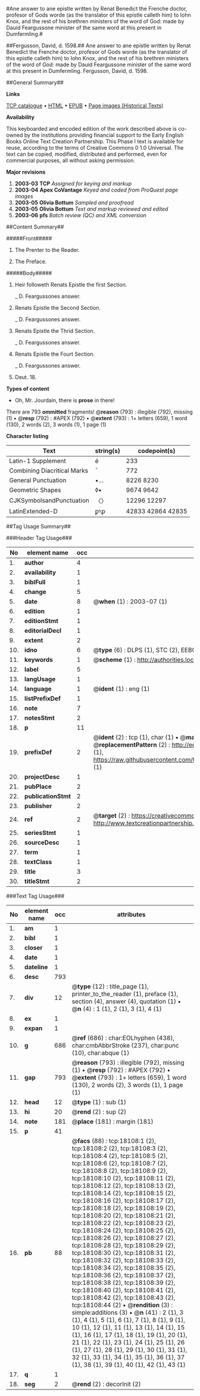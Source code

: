 #Ane answer to ane epistle written by Renat Benedict the Frenche doctor, profesor of Gods worde (as the translator of this epistle calleth him) to Iohn Knox, and the rest of his brethren ministers of the word of God: made by Dauid Feargussone minister of the same word at this present in Dumfermling.#

##Fergusson, David, d. 1598.##
Ane answer to ane epistle written by Renat Benedict the Frenche doctor, profesor of Gods worde (as the translator of this epistle calleth him) to Iohn Knox, and the rest of his brethren ministers of the word of God: made by Dauid Feargussone minister of the same word at this present in Dumfermling.
Fergusson, David, d. 1598.

##General Summary##

**Links**

[TCP catalogue](http://www.ota.ox.ac.uk/tcp/)  • 
[HTML](http://tei.it.ox.ac.uk/tcp/Texts-HTML/free/A00/A00685.html)  • 
[EPUB](http://tei.it.ox.ac.uk/tcp/Texts-EPUB/free/A00/A00685.epub) • 
[Page images (Historical Texts)](https://data.historicaltexts.jisc.ac.uk/view?pubId=eebo-99852765e&pageId=eebo-99852765e-18108-1)

**Availability**

This keyboarded and encoded edition of the
	       work described above is co-owned by the institutions
	       providing financial support to the Early English Books
	       Online Text Creation Partnership. This Phase I text is
	       available for reuse, according to the terms of Creative
	       Commons 0 1.0 Universal. The text can be copied,
	       modified, distributed and performed, even for
	       commercial purposes, all without asking permission.

**Major revisions**

1. __2003-03__ __TCP__ *Assigned for keying and markup*
1. __2003-04__ __Apex CoVantage__ *Keyed and coded from ProQuest page images*
1. __2003-05__ __Olivia Bottum__ *Sampled and proofread*
1. __2003-05__ __Olivia Bottum__ *Text and markup reviewed and edited*
1. __2003-06__ __pfs__ *Batch review (QC) and XML conversion*

##Content Summary##

#####Front#####

1. The Prenter to the Reader.

1. The Preface.

#####Body#####

1. Heir followeth Renats Epistle the first Section.

    _ D. Feargussones answer.

1. Renats Epistle the Second Section.

    _ D. Feargussones answer.

1. Renats Epistle the Thrid Section.

    _ D. Feargussones answer.

1. Renats Epistle the Fourt Section.

    _ D. Feargussones answer.

1. Deut. 18.

**Types of content**

  * Oh, Mr. Jourdain, there is **prose** in there!

There are 793 **ommitted** fragments! 
 @__reason__ (793) : illegible (792), missing (1)  •  @__resp__ (792) : #APEX (792)  •  @__extent__ (793) : 1+ letters (659), 1 word (130), 2 words (2), 3 words (1), 1 page (1)

**Character listing**


|Text|string(s)|codepoint(s)|
|---|---|---|
|Latin-1 Supplement|é|233|
|Combining             Diacritical Marks|̄|772|
|General Punctuation|•…|8226 8230|
|Geometric Shapes|◊▪|9674 9642|
|CJKSymbolsandPunctuation|〈〉|12296 12297|
|LatinExtended-D|ꝑꝰꝓ|42833 42864 42835|

##Tag Usage Summary##

###Header Tag Usage###

|No|element name|occ|attributes|
|---|---|---|---|
|1.|__author__|4||
|2.|__availability__|1||
|3.|__biblFull__|1||
|4.|__change__|5||
|5.|__date__|8| @__when__ (1) : 2003-07 (1)|
|6.|__edition__|1||
|7.|__editionStmt__|1||
|8.|__editorialDecl__|1||
|9.|__extent__|2||
|10.|__idno__|6| @__type__ (6) : DLPS (1), STC (2), EEBO-CITATION (1), PROQUEST (1), VID (1)|
|11.|__keywords__|1| @__scheme__ (1) : http://authorities.loc.gov/ (1)|
|12.|__label__|5||
|13.|__langUsage__|1||
|14.|__language__|1| @__ident__ (1) : eng (1)|
|15.|__listPrefixDef__|1||
|16.|__note__|7||
|17.|__notesStmt__|2||
|18.|__p__|11||
|19.|__prefixDef__|2| @__ident__ (2) : tcp (1), char (1)  •  @__matchPattern__ (2) : ([0-9\-]+):([0-9IVX]+) (1), (.+) (1)  •  @__replacementPattern__ (2) : http://eebo.chadwyck.com/downloadtiff?vid=$1&page=$2 (1), https://raw.githubusercontent.com/textcreationpartnership/Texts/master/tcpchars.xml#$1 (1)|
|20.|__projectDesc__|1||
|21.|__pubPlace__|2||
|22.|__publicationStmt__|2||
|23.|__publisher__|2||
|24.|__ref__|2| @__target__ (2) : https://creativecommons.org/publicdomain/zero/1.0/ (1), http://www.textcreationpartnership.org/docs/. (1)|
|25.|__seriesStmt__|1||
|26.|__sourceDesc__|1||
|27.|__term__|1||
|28.|__textClass__|1||
|29.|__title__|3||
|30.|__titleStmt__|2||


###Text Tag Usage###

|No|element name|occ|attributes|
|---|---|---|---|
|1.|__am__|1||
|2.|__bibl__|1||
|3.|__closer__|1||
|4.|__date__|1||
|5.|__dateline__|1||
|6.|__desc__|793||
|7.|__div__|12| @__type__ (12) : title_page (1), printer_to_the_reader (1), preface (1), section (4), answer (4), quotation (1)  •  @__n__ (4) : 1 (1), 2 (1), 3 (1), 4 (1)|
|8.|__ex__|1||
|9.|__expan__|1||
|10.|__g__|686| @__ref__ (686) : char:EOLhyphen (438), char:cmbAbbrStroke (237), char:punc (10), char:abque (1)|
|11.|__gap__|793| @__reason__ (793) : illegible (792), missing (1)  •  @__resp__ (792) : #APEX (792)  •  @__extent__ (793) : 1+ letters (659), 1 word (130), 2 words (2), 3 words (1), 1 page (1)|
|12.|__head__|12| @__type__ (1) : sub (1)|
|13.|__hi__|20| @__rend__ (2) : sup (2)|
|14.|__note__|181| @__place__ (181) : margin (181)|
|15.|__p__|41||
|16.|__pb__|88| @__facs__ (88) : tcp:18108:1 (2), tcp:18108:2 (2), tcp:18108:3 (2), tcp:18108:4 (2), tcp:18108:5 (2), tcp:18108:6 (2), tcp:18108:7 (2), tcp:18108:8 (2), tcp:18108:9 (2), tcp:18108:10 (2), tcp:18108:11 (2), tcp:18108:12 (2), tcp:18108:13 (2), tcp:18108:14 (2), tcp:18108:15 (2), tcp:18108:16 (2), tcp:18108:17 (2), tcp:18108:18 (2), tcp:18108:19 (2), tcp:18108:20 (2), tcp:18108:21 (2), tcp:18108:22 (2), tcp:18108:23 (2), tcp:18108:24 (2), tcp:18108:25 (2), tcp:18108:26 (2), tcp:18108:27 (2), tcp:18108:28 (2), tcp:18108:29 (2), tcp:18108:30 (2), tcp:18108:31 (2), tcp:18108:32 (2), tcp:18108:33 (2), tcp:18108:34 (2), tcp:18108:35 (2), tcp:18108:36 (2), tcp:18108:37 (2), tcp:18108:38 (2), tcp:18108:39 (2), tcp:18108:40 (2), tcp:18108:41 (2), tcp:18108:42 (2), tcp:18108:43 (2), tcp:18108:44 (2)  •  @__rendition__ (3) : simple:additions (3)  •  @__n__ (41) : 2 (1), 3 (1), 4 (1), 5 (1), 6 (1), 7 (1), 8 (1), 9 (1), 10 (1), 12 (1), 11 (1), 13 (1), 14 (1), 15 (1), 16 (1), 17 (1), 18 (1), 19 (1), 20 (1), 21 (1), 22 (1), 23 (1), 24 (1), 25 (1), 26 (1), 27 (1), 28 (1), 29 (1), 30 (1), 31 (1), 32 (1), 33 (1), 34 (1), 35 (1), 36 (1), 37 (1), 38 (1), 39 (1), 40 (1), 42 (1), 43 (1)|
|17.|__q__|1||
|18.|__seg__|2| @__rend__ (2) : decorInit (2)|
